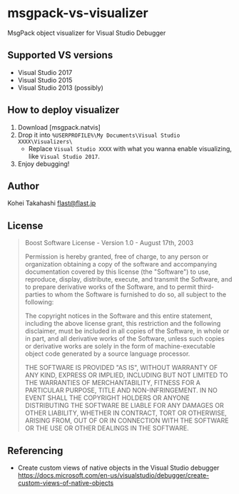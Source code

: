 # msgpack-vs-visualizer

MsgPack object visualizer for Visual Studio Debugger

## Supported VS versions

- Visual Studio 2017
- Visual Studio 2015
- Visual Studio 2013 (possibly)

## How to deploy visualizer

1. Download [msgpack.natvis]
2. Drop it into `%USERPROFILE%\My Documents\Visual Studio XXXX\Visualizers\`
    - Replace `Visual Studio XXXX` with what you wanna enable visualizing, like `Visual Studio 2017`.
3. Enjoy debugging!

## Author

Kohei Takahashi <flast@flast.jp>

## License

> Boost Software License - Version 1.0 - August 17th, 2003
> 
> Permission is hereby granted, free of charge, to any person or organization
> obtaining a copy of the software and accompanying documentation covered by
> this license (the "Software") to use, reproduce, display, distribute,
> execute, and transmit the Software, and to prepare derivative works of the
> Software, and to permit third-parties to whom the Software is furnished to
> do so, all subject to the following:
> 
> The copyright notices in the Software and this entire statement, including
> the above license grant, this restriction and the following disclaimer,
> must be included in all copies of the Software, in whole or in part, and
> all derivative works of the Software, unless such copies or derivative
> works are solely in the form of machine-executable object code generated by
> a source language processor.
> 
> THE SOFTWARE IS PROVIDED "AS IS", WITHOUT WARRANTY OF ANY KIND, EXPRESS OR
> IMPLIED, INCLUDING BUT NOT LIMITED TO THE WARRANTIES OF MERCHANTABILITY,
> FITNESS FOR A PARTICULAR PURPOSE, TITLE AND NON-INFRINGEMENT. IN NO EVENT
> SHALL THE COPYRIGHT HOLDERS OR ANYONE DISTRIBUTING THE SOFTWARE BE LIABLE
> FOR ANY DAMAGES OR OTHER LIABILITY, WHETHER IN CONTRACT, TORT OR OTHERWISE,
> ARISING FROM, OUT OF OR IN CONNECTION WITH THE SOFTWARE OR THE USE OR OTHER
> DEALINGS IN THE SOFTWARE.

## Referencing

- Create custom views of native objects in the Visual Studio debugger
  <https://docs.microsoft.com/en-us/visualstudio/debugger/create-custom-views-of-native-objects>
